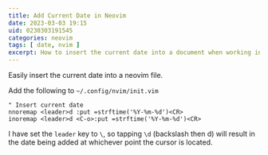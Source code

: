 ```yaml
---
title: Add Current Date in Neovim 
date: 2023-03-03 19:15
uid: 0230303191545
categories: neovim
tags: [ date, nvim ]
excerpt: How to insert the current date into a document when working in neovim
---
```


Easily insert the current date into a neovim file.

Add the following to `~/.config/nvim/init.vim`

```
" Insert current date
nnoremap <leader>d :put =strftime('%Y-%m-%d')<CR>
inoremap <leader>d <C-o>:put =strftime('%Y-%m-%d')<CR>
```

I have set the `leader` key to `\`, so tapping `\d` (backslash then d) will result in the date being added at whichever point the cursor is located. 
